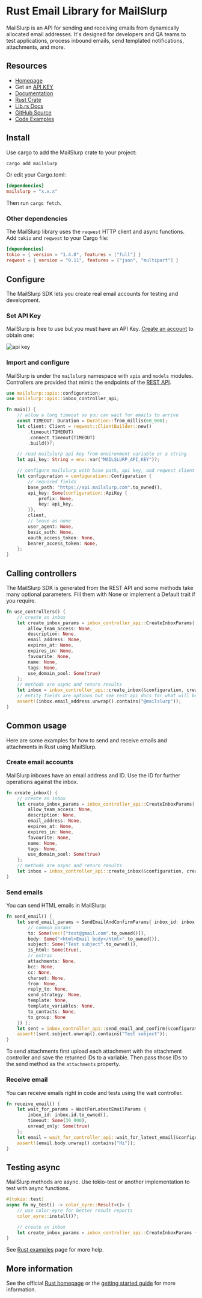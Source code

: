 # Rust Email Library for MailSlurp

MailSlurp is an API for sending and receiving emails from dynamically allocated email addresses. It's designed for developers and QA teams to test applications, process inbound emails, send templated notifications, attachments, and more.

## Resources

- [Homepage](https://www.mailslurp.com)
- Get an [API KEY](https://app.mailslurp.com/sign-up/)
- [Documentation](https://www.mailslurp.com/docs/rust/docs/)
- [Rust Crate](https://crates.io/crates/mailslurp)
- [Lib.rs Docs](https://lib.rs/crates/mailslurp)
- [GitHub Source](https://github.com/mailslurp/mailslurp-client-rust)
- [Code Examples](https://github.com/mailslurp/examples)

## Install

Use cargo to add the MailSlurp crate to your project:

```bash
cargo add mailslurp
```

Or edit your Cargo.toml:

```toml
[dependencies]
mailslurp = "x.x.x"
```

Then run `cargo fetch`.

### Other dependencies

The MailSlurp library uses the `reqwest` HTTP client and async functions. Add `tokio` and `reqwest` to your Cargo file:

```toml
[dependencies]
tokio = { version = "1.4.0", features = ["full"] }
reqwest = { version = "0.11", features = ["json", "multipart"] }
```

## Configure

The MailSlurp SDK lets you create real email accounts for testing and development.

### Set API Key

MailSlurp is free to use but you must have an API Key. [Create an account](https://app.mailslurp.com/sign-up/) to obtain one:

![api key](https://www.mailslurp.com/assets/guides/find-api-key.png)

### Import and configure

MailSlurp is under the `mailslurp` namespace with `apis` and `models` modules. Controllers are provided that mimic the endpoints of the [REST API](https://api.mailslurp.com/swagger-ui.html).

```rust
use mailslurp::apis::configuration;
use mailslurp::apis::inbox_controller_api;

fn main() {
    // allow a long timeout so you can wait for emails to arrive
    const TIMEOUT: Duration = Duration::from_millis(60_000);
    let client: Client = reqwest::ClientBuilder::new()
        .timeout(TIMEOUT)
        .connect_timeout(TIMEOUT)
        .build()?;

    // read mailslurp api key from environment variable or a string
    let api_key: String = env::var("MAILSLURP_API_KEY")?;

    // configure mailslurp with base path, api key, and reqwest client
    let configuration = configuration::Configuration {
        // required fields
        base_path: "https://api.mailslurp.com".to_owned(),
        api_key: Some(configuration::ApiKey {
            prefix: None,
            key: api_key,
        }),
        client,
        // leave as none
        user_agent: None,
        basic_auth: None,
        oauth_access_token: None,
        bearer_access_token: None,
    };
}
```

## Calling controllers

The MailSlurp SDK is generated from the REST API and some methods take many optional parameters. Fill them with None or implement a Default trait if you require.

```rust
fn use_controllers() {
    // create an inbox
    let create_inbox_params = inbox_controller_api::CreateInboxParams{
        allow_team_access: None,
        description: None,
        email_address: None,
        expires_at: None,
        expires_in: None,
        favourite: None,
        name: None,
        tags: None,
        use_domain_pool: Some(true)
    };
    // methods are async and return results
    let inbox = inbox_controller_api::create_inbox(&configuration, create_inbox_params).await.ok().unwrap();
    // entity fields are options but see rest api docs for what will be set
    assert!(inbox.email_address.unwrap().contains("@mailslurp"));
}
```

## Common usage

Here are some examples for how to send and receive emails and attachments in Rust using MailSlurp.

### Create email accounts

MailSlurp inboxes have an email address and ID. Use the ID for further operations against the inbox.

```rust
fn create_inbox() {
    // create an inbox
    let create_inbox_params = inbox_controller_api::CreateInboxParams{
        allow_team_access: None,
        description: None,
        email_address: None,
        expires_at: None,
        expires_in: None,
        favourite: None,
        name: None,
        tags: None,
        use_domain_pool: Some(true)
    };
    // methods are async and return results
    let inbox = inbox_controller_api::create_inbox(&configuration, create_inbox_params).await.ok().unwrap();
}
```

### Send emails

You can send HTML emails in MailSlurp:

```rust
fn send_email() {
    let send_email_params = SendEmailAndConfirmParams{ inbox_id: inbox.id.unwrap().to_owned(), send_email_options: Some(SendEmailOptions{
        // common params
        to: Some(vec!["test@gmail.com".to_owned()]),
        body: Some("<html>Email body</html>".to_owned()),
        subject: Some("Test subject".to_owned()),
        is_html: Some(true),
        // extras
        attachments: None,
        bcc: None,
        cc: None,
        charset: None,
        from: None,
        reply_to: None,
        send_strategy: None,
        template: None,
        template_variables: None,
        to_contacts: None,
        to_group: None
    }) };
    let sent = inbox_controller_api::send_email_and_confirm(&configuration, send_email_params).await.ok().unwrap();
    assert!(sent.subject.unwrap().contains("Test subject"));
}
```

To send attachments first upload each attachment with the attachment controller and save the returned IDs to a variable. Then pass those IDs to the send method as the `attachments` property.

### Receive email

You can receive emails right in code and tests using the wait controller.

```rust
fn receive_email() {
    let wait_for_params = WaitForLatestEmailParams {
        inbox_id: inbox.id.to_owned(),
        timeout: Some(30_000),
        unread_only: Some(true)
    };
    let email = wait_for_controller_api::wait_for_latest_email(&configuration, wait_for_params).await.ok().unwrap();
    assert!(email.body.unwrap().contains("Hi"));
}
```

## Testing async

MailSlurp methods are async. Use tokio-test or another implementation to test with async functions.

```rust
#[tokio::test]
async fn my_test() -> color_eyre::Result<()> {
    // use color-eyre for better result reports
    color_eyre::install()?;

    // create an inbox
    let create_inbox_params = inbox_controller_api::CreateInboxParams { /* etc */ };
}
```

See [Rust examples](https://www.mailslurp.com/tags/rust) page for more help.

## More information

See the official [Rust homepage](https://www.mailslurp.com/docs/rust/) or the [getting started guide](https://www.mailslurp.com/guides/getting-started/) for more information.
